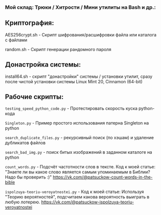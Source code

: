 ### Мой склад: Трюки / Хитрости / Мини утилиты на Bash и др.:

Криптография:
-------------

AES256crypt.sh - Скрипт шифрования/расшифровки файла или каталога с файлами

random.sh - Скрипт генерации рандомного пароля

Донастройка системы:
--------------------

install64.sh - скрипт "донастройки" системы / установки утилит, сразу после чистой установки системы Linux Mint 20, Cinnamon (64-bit)


Рабочие скрипты:
----------------

`testing_speed_python_code.py` - Протестировать скорость куска python-кода

`Singleton.py` - Пример простого использования патерна Singleton на python

`search_duplicate_files.py` - рекурсивный поиск (по хэшам) и удаление дубликатов файлов

`search_bad_img.py` - поиск битых изображений в заданном каталоге на python

`count_words.py` - Подсчёт частотности слов в тексте. Код к моей статье: "Знаете ли вы какое слово является самым упоминаемым в Библии? Надо бы проверить :)" https://vk.com/@patsuckow-count-words-in-the-bible

`ispolzuya-teoriu-veroyatnostei.py` - Код к моей статье: Используя "Теорию вероятностей", подсчитаем какова вероятность выиграть в любую лотерею. https://vk.com/@patsuckow-ispolzuya-teoriu-veroyatnostei
